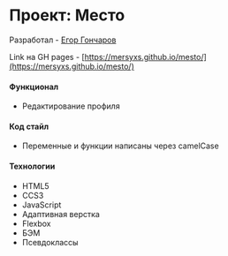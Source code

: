 # Проект: Место

Разработал - [Егор Гончаров](https://vk.com/mersy001)

Link на GH pages - [https://mersyxs.github.io/mesto/](https://mersyxs.github.io/mesto/)

#### Функционал

- Редактирование профиля

#### Код стайл

- Переменные и функции написаны через camelCase

#### Технологии

- HTML5
- CCS3
- JavaScript
- Адаптивная верстка
- Flexbox
- БЭМ
- Псевдоклассы

